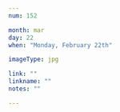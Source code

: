 ```yaml
---
num: 152

month: mar
day: 22
when: "Monday, February 22th"

imageType: jpg

link: ""
linkname: ""
notes: ""

---
```


